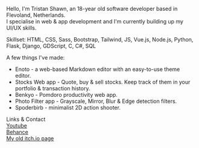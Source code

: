 Hello, I'm Tristan Shawn, an 18-year old software developer based in Flevoland, Netherlands.  
I specialise in web & app development and I'm currently building up my UI/UX skills.

Skillset: HTML, CSS, Sass, Bootstrap, Tailwind, JS, Vue.js, Node.js, Python, Flask, Django, GDScript, C, C#, SQL

A few things I've made:

* Enoto - a web-based Markdown editor with an easy-to-use theme editor.
* Stocks Web app - Quote, buy & sell stocks. Keep track of them in your portfolio & transaction history.
* Benkyo - Pomdoro productivity web app.
* Photo Filter app - Grayscale, Mirror, Blur & Edge detection filters.
* Spoderbirb - minimalist 2D action shooter.

Links & Contact  
[Youtube](https://www.youtube.com/channel/UCFtJ-g7eYrA9LUcaSOiBBBA)  
[Behance](https://www.behance.net/tristandenouden)  
[My old itch.io page](https://tristanshawn.itch.io/) 
